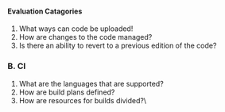 #### Evaluation Catagories
1. What ways can code be uploaded!
2. How are changes to the code managed?
3. Is there an ability to revert to a previous edition of the code?


### B. CI
1. What are the languages that are supported?
2. How are build plans defined?
3. How are resources for builds divided?\